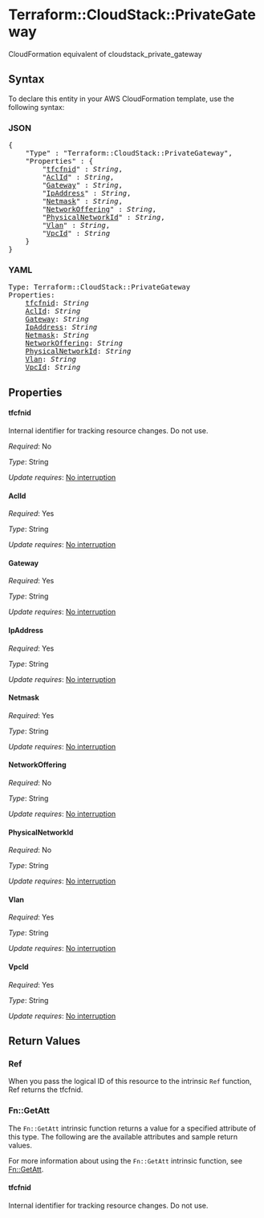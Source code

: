 # Terraform::CloudStack::PrivateGateway

CloudFormation equivalent of cloudstack_private_gateway

## Syntax

To declare this entity in your AWS CloudFormation template, use the following syntax:

### JSON

<pre>
{
    "Type" : "Terraform::CloudStack::PrivateGateway",
    "Properties" : {
        "<a href="#tfcfnid" title="tfcfnid">tfcfnid</a>" : <i>String</i>,
        "<a href="#aclid" title="AclId">AclId</a>" : <i>String</i>,
        "<a href="#gateway" title="Gateway">Gateway</a>" : <i>String</i>,
        "<a href="#ipaddress" title="IpAddress">IpAddress</a>" : <i>String</i>,
        "<a href="#netmask" title="Netmask">Netmask</a>" : <i>String</i>,
        "<a href="#networkoffering" title="NetworkOffering">NetworkOffering</a>" : <i>String</i>,
        "<a href="#physicalnetworkid" title="PhysicalNetworkId">PhysicalNetworkId</a>" : <i>String</i>,
        "<a href="#vlan" title="Vlan">Vlan</a>" : <i>String</i>,
        "<a href="#vpcid" title="VpcId">VpcId</a>" : <i>String</i>
    }
}
</pre>

### YAML

<pre>
Type: Terraform::CloudStack::PrivateGateway
Properties:
    <a href="#tfcfnid" title="tfcfnid">tfcfnid</a>: <i>String</i>
    <a href="#aclid" title="AclId">AclId</a>: <i>String</i>
    <a href="#gateway" title="Gateway">Gateway</a>: <i>String</i>
    <a href="#ipaddress" title="IpAddress">IpAddress</a>: <i>String</i>
    <a href="#netmask" title="Netmask">Netmask</a>: <i>String</i>
    <a href="#networkoffering" title="NetworkOffering">NetworkOffering</a>: <i>String</i>
    <a href="#physicalnetworkid" title="PhysicalNetworkId">PhysicalNetworkId</a>: <i>String</i>
    <a href="#vlan" title="Vlan">Vlan</a>: <i>String</i>
    <a href="#vpcid" title="VpcId">VpcId</a>: <i>String</i>
</pre>

## Properties

#### tfcfnid

Internal identifier for tracking resource changes. Do not use.

_Required_: No

_Type_: String

_Update requires_: [No interruption](https://docs.aws.amazon.com/AWSCloudFormation/latest/UserGuide/using-cfn-updating-stacks-update-behaviors.html#update-no-interrupt)

#### AclId

_Required_: Yes

_Type_: String

_Update requires_: [No interruption](https://docs.aws.amazon.com/AWSCloudFormation/latest/UserGuide/using-cfn-updating-stacks-update-behaviors.html#update-no-interrupt)

#### Gateway

_Required_: Yes

_Type_: String

_Update requires_: [No interruption](https://docs.aws.amazon.com/AWSCloudFormation/latest/UserGuide/using-cfn-updating-stacks-update-behaviors.html#update-no-interrupt)

#### IpAddress

_Required_: Yes

_Type_: String

_Update requires_: [No interruption](https://docs.aws.amazon.com/AWSCloudFormation/latest/UserGuide/using-cfn-updating-stacks-update-behaviors.html#update-no-interrupt)

#### Netmask

_Required_: Yes

_Type_: String

_Update requires_: [No interruption](https://docs.aws.amazon.com/AWSCloudFormation/latest/UserGuide/using-cfn-updating-stacks-update-behaviors.html#update-no-interrupt)

#### NetworkOffering

_Required_: No

_Type_: String

_Update requires_: [No interruption](https://docs.aws.amazon.com/AWSCloudFormation/latest/UserGuide/using-cfn-updating-stacks-update-behaviors.html#update-no-interrupt)

#### PhysicalNetworkId

_Required_: No

_Type_: String

_Update requires_: [No interruption](https://docs.aws.amazon.com/AWSCloudFormation/latest/UserGuide/using-cfn-updating-stacks-update-behaviors.html#update-no-interrupt)

#### Vlan

_Required_: Yes

_Type_: String

_Update requires_: [No interruption](https://docs.aws.amazon.com/AWSCloudFormation/latest/UserGuide/using-cfn-updating-stacks-update-behaviors.html#update-no-interrupt)

#### VpcId

_Required_: Yes

_Type_: String

_Update requires_: [No interruption](https://docs.aws.amazon.com/AWSCloudFormation/latest/UserGuide/using-cfn-updating-stacks-update-behaviors.html#update-no-interrupt)

## Return Values

### Ref

When you pass the logical ID of this resource to the intrinsic `Ref` function, Ref returns the tfcfnid.

### Fn::GetAtt

The `Fn::GetAtt` intrinsic function returns a value for a specified attribute of this type. The following are the available attributes and sample return values.

For more information about using the `Fn::GetAtt` intrinsic function, see [Fn::GetAtt](https://docs.aws.amazon.com/AWSCloudFormation/latest/UserGuide/intrinsic-function-reference-getatt.html).

#### tfcfnid

Internal identifier for tracking resource changes. Do not use.

